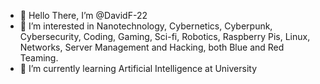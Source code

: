 - 👋 Hello There, I’m @DavidF-22
- 👀 I’m interested in Nanotechnology, Cybernetics, Cyberpunk, Cybersecurity, Coding, Gaming, Sci-fi, Robotics, Raspberry Pis, Linux, Networks, Server Management and Hacking, both Blue and Red Teaming.
- 🌱 I’m currently learning Artificial Intelligence at University

<!---
DavidF-22/DavidF-22 is a ✨ special ✨ repository because its `README.md` (this file) appears on your GitHub profile.
You can click the Preview link to take a look at your changes.
--->
